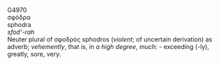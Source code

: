 <body>
  <p>G4970<br>  σφόδρα  <br> sphodra  <br><i>sfod‘-rah </i><br>Neuter plural of   σφοδρός    sphodros   (<i>violent</i>; of uncertain derivation) as adverb; <i>vehemently</i>, that is, in <i>a</i> <i>high</i> <i>degree</i>, <i>much:</i> - exceeding (-ly), greatly, sore, very.<br></p>
 </body>
